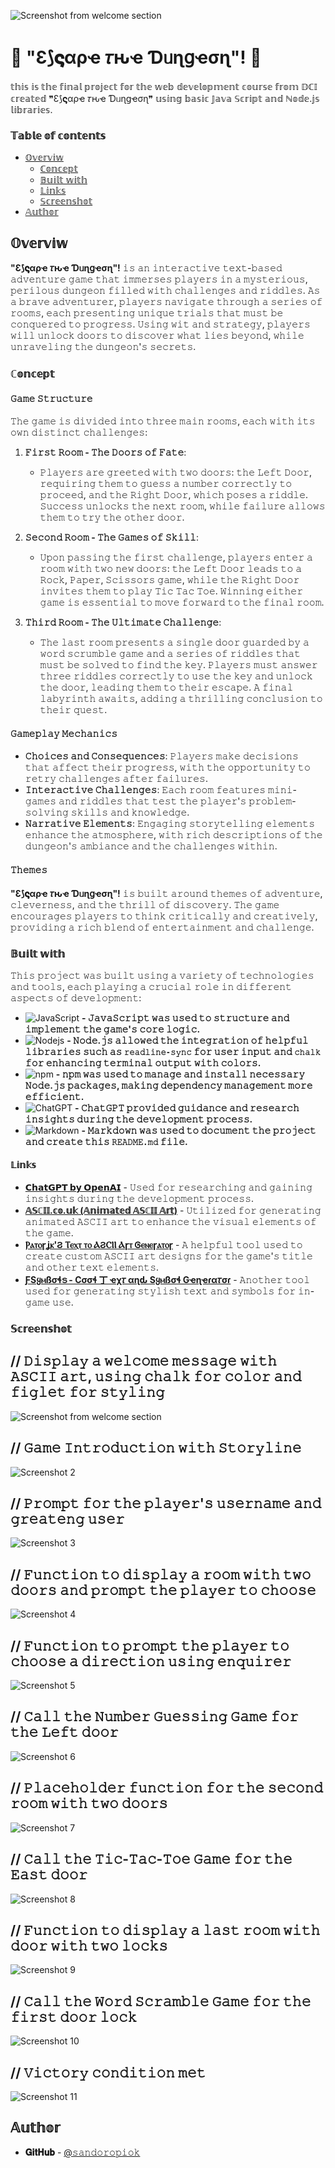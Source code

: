 ![Screenshot from welcome section](./assets/Screenshot%20from%202024-10-17%2009-40-09.png)

# 👀 "Ɛ⟆𝛓αρҽ 𝜏ԋҽ Ɗᥙɳցҽσɳ"! 👀

 𝕥𝕙𝕚𝕤 𝕚𝕤 𝕥𝕙𝕖 𝕗𝕚𝕟𝕒𝕝 𝕡𝕣𝕠𝕛𝕖𝕔𝕥 𝕗𝕠𝕣 𝕥𝕙𝕖 𝕨𝕖𝕓 𝕕𝕖𝕧𝕖𝕝𝕠𝕡𝕞𝕖𝕟𝕥 𝕔𝕠𝕦𝕣𝕤𝕖 𝕗𝕣𝕠𝕞 𝔻ℂ𝕀 𝕔𝕣𝕖𝕒𝕥𝕖𝕕 ❞Ɛ⟆𝛓αρҽ 𝜏ԋҽ Ɗᥙɳցҽσɳ❞ 𝕦𝕤𝕚𝕟𝕘 𝕓𝕒𝕤𝕚𝕔 𝕁𝕒𝕧𝕒 𝕊𝕔𝕣𝕚𝕡𝕥 𝕒𝕟𝕕 ℕ𝕠𝕕𝕖.𝕛𝕤 𝕝𝕚𝕓𝕣𝕒𝕣𝕚𝕖𝕤.

### 𝕋𝕒𝕓𝕝𝕖 𝕠𝕗 𝕔𝕠𝕟𝕥𝕖𝕟𝕥𝕤

- [𝕆𝕧𝕖𝕣𝕧𝕚𝕨](#overview)
  - [ℂ𝕠𝕟𝕔𝕖𝕡𝕥](#concept)
  - [𝔹𝕦𝕚𝕝𝕥 𝕨𝕚𝕥𝕙](#built-with)
  - [𝕃𝕚𝕟𝕜𝕤](#links)
  - [𝕊𝕔𝕣𝕖𝕖𝕟𝕤𝕙𝕠𝕥](#screenshot)
- [𝔸𝕦𝕥𝕙𝕠𝕣](#author)

## 𝕆𝕧𝕖𝕣𝕧𝕚𝕨

**"Ɛ⟆𝛓αρҽ 𝜏ԋҽ Ɗᥙɳցҽσɳ"!** 𝚒𝚜 𝚊𝚗 𝚒𝚗𝚝𝚎𝚛𝚊𝚌𝚝𝚒𝚟𝚎 𝚝𝚎𝚡𝚝-𝚋𝚊𝚜𝚎𝚍 𝚊𝚍𝚟𝚎𝚗𝚝𝚞𝚛𝚎 𝚐𝚊𝚖𝚎 𝚝𝚑𝚊𝚝 𝚒𝚖𝚖𝚎𝚛𝚜𝚎𝚜 𝚙𝚕𝚊𝚢𝚎𝚛𝚜 𝚒𝚗 𝚊 𝚖𝚢𝚜𝚝𝚎𝚛𝚒𝚘𝚞𝚜, 𝚙𝚎𝚛𝚒𝚕𝚘𝚞𝚜 𝚍𝚞𝚗𝚐𝚎𝚘𝚗 𝚏𝚒𝚕𝚕𝚎𝚍 𝚠𝚒𝚝𝚑 𝚌𝚑𝚊𝚕𝚕𝚎𝚗𝚐𝚎𝚜 𝚊𝚗𝚍 𝚛𝚒𝚍𝚍𝚕𝚎𝚜. 𝙰𝚜 𝚊 𝚋𝚛𝚊𝚟𝚎 𝚊𝚍𝚟𝚎𝚗𝚝𝚞𝚛𝚎𝚛, 𝚙𝚕𝚊𝚢𝚎𝚛𝚜 𝚗𝚊𝚟𝚒𝚐𝚊𝚝𝚎 𝚝𝚑𝚛𝚘𝚞𝚐𝚑 𝚊 𝚜𝚎𝚛𝚒𝚎𝚜 𝚘𝚏 𝚛𝚘𝚘𝚖𝚜, 𝚎𝚊𝚌𝚑 𝚙𝚛𝚎𝚜𝚎𝚗𝚝𝚒𝚗𝚐 𝚞𝚗𝚒𝚚𝚞𝚎 𝚝𝚛𝚒𝚊𝚕𝚜 𝚝𝚑𝚊𝚝 𝚖𝚞𝚜𝚝 𝚋𝚎 𝚌𝚘𝚗𝚚𝚞𝚎𝚛𝚎𝚍 𝚝𝚘 𝚙𝚛𝚘𝚐𝚛𝚎𝚜𝚜. 𝚄𝚜𝚒𝚗𝚐 𝚠𝚒𝚝 𝚊𝚗𝚍 𝚜𝚝𝚛𝚊𝚝𝚎𝚐𝚢, 𝚙𝚕𝚊𝚢𝚎𝚛𝚜 𝚠𝚒𝚕𝚕 𝚞𝚗𝚕𝚘𝚌𝚔 𝚍𝚘𝚘𝚛𝚜 𝚝𝚘 𝚍𝚒𝚜𝚌𝚘𝚟𝚎𝚛 𝚠𝚑𝚊𝚝 𝚕𝚒𝚎𝚜 𝚋𝚎𝚢𝚘𝚗𝚍, 𝚠𝚑𝚒𝚕𝚎 𝚞𝚗𝚛𝚊𝚟𝚎𝚕𝚒𝚗𝚐 𝚝𝚑𝚎 𝚍𝚞𝚗𝚐𝚎𝚘𝚗'𝚜 𝚜𝚎𝚌𝚛𝚎𝚝𝚜.

### ℂ𝕠𝕟𝕔𝕖𝕡𝕥

#### 𝙶𝚊𝚖𝚎 𝚂𝚝𝚛𝚞𝚌𝚝𝚞𝚛𝚎

𝚃𝚑𝚎 𝚐𝚊𝚖𝚎 𝚒𝚜 𝚍𝚒𝚟𝚒𝚍𝚎𝚍 𝚒𝚗𝚝𝚘 𝚝𝚑𝚛𝚎𝚎 𝚖𝚊𝚒𝚗 𝚛𝚘𝚘𝚖𝚜, 𝚎𝚊𝚌𝚑 𝚠𝚒𝚝𝚑 𝚒𝚝𝚜 𝚘𝚠𝚗 𝚍𝚒𝚜𝚝𝚒𝚗𝚌𝚝 𝚌𝚑𝚊𝚕𝚕𝚎𝚗𝚐𝚎𝚜:

1. **𝙵𝚒𝚛𝚜𝚝 𝚁𝚘𝚘𝚖 - 𝚃𝚑𝚎 𝙳𝚘𝚘𝚛𝚜 𝚘𝚏 𝙵𝚊𝚝𝚎**:

   - 𝙿𝚕𝚊𝚢𝚎𝚛𝚜 𝚊𝚛𝚎 𝚐𝚛𝚎𝚎𝚝𝚎𝚍 𝚠𝚒𝚝𝚑 𝚝𝚠𝚘 𝚍𝚘𝚘𝚛𝚜: 𝚝𝚑𝚎 𝙻𝚎𝚏𝚝 𝙳𝚘𝚘𝚛, 𝚛𝚎𝚚𝚞𝚒𝚛𝚒𝚗𝚐 𝚝𝚑𝚎𝚖 𝚝𝚘 𝚐𝚞𝚎𝚜𝚜 𝚊 𝚗𝚞𝚖𝚋𝚎𝚛 𝚌𝚘𝚛𝚛𝚎𝚌𝚝𝚕𝚢 𝚝𝚘 𝚙𝚛𝚘𝚌𝚎𝚎𝚍, 𝚊𝚗𝚍 𝚝𝚑𝚎 𝚁𝚒𝚐𝚑𝚝 𝙳𝚘𝚘𝚛, 𝚠𝚑𝚒𝚌𝚑 𝚙𝚘𝚜𝚎𝚜 𝚊 𝚛𝚒𝚍𝚍𝚕𝚎. 𝚂𝚞𝚌𝚌𝚎𝚜𝚜 𝚞𝚗𝚕𝚘𝚌𝚔𝚜 𝚝𝚑𝚎 𝚗𝚎𝚡𝚝 𝚛𝚘𝚘𝚖, 𝚠𝚑𝚒𝚕𝚎 𝚏𝚊𝚒𝚕𝚞𝚛𝚎 𝚊𝚕𝚕𝚘𝚠𝚜 𝚝𝚑𝚎𝚖 𝚝𝚘 𝚝𝚛𝚢 𝚝𝚑𝚎 𝚘𝚝𝚑𝚎𝚛 𝚍𝚘𝚘𝚛.

2. **𝚂𝚎𝚌𝚘𝚗𝚍 𝚁𝚘𝚘𝚖 - 𝚃𝚑𝚎 𝙶𝚊𝚖𝚎𝚜 𝚘𝚏 𝚂𝚔𝚒𝚕𝚕**:

   - 𝚄𝚙𝚘𝚗 𝚙𝚊𝚜𝚜𝚒𝚗𝚐 𝚝𝚑𝚎 𝚏𝚒𝚛𝚜𝚝 𝚌𝚑𝚊𝚕𝚕𝚎𝚗𝚐𝚎, 𝚙𝚕𝚊𝚢𝚎𝚛𝚜 𝚎𝚗𝚝𝚎𝚛 𝚊 𝚛𝚘𝚘𝚖 𝚠𝚒𝚝𝚑 𝚝𝚠𝚘 𝚗𝚎𝚠 𝚍𝚘𝚘𝚛𝚜: 𝚝𝚑𝚎 𝙻𝚎𝚏𝚝 𝙳𝚘𝚘𝚛 𝚕𝚎𝚊𝚍𝚜 𝚝𝚘 𝚊 𝚁𝚘𝚌𝚔, 𝙿𝚊𝚙𝚎𝚛, 𝚂𝚌𝚒𝚜𝚜𝚘𝚛𝚜 𝚐𝚊𝚖𝚎, 𝚠𝚑𝚒𝚕𝚎 𝚝𝚑𝚎 𝚁𝚒𝚐𝚑𝚝 𝙳𝚘𝚘𝚛 𝚒𝚗𝚟𝚒𝚝𝚎𝚜 𝚝𝚑𝚎𝚖 𝚝𝚘 𝚙𝚕𝚊𝚢 𝚃𝚒𝚌 𝚃𝚊𝚌 𝚃𝚘𝚎. 𝚆𝚒𝚗𝚗𝚒𝚗𝚐 𝚎𝚒𝚝𝚑𝚎𝚛 𝚐𝚊𝚖𝚎 𝚒𝚜 𝚎𝚜𝚜𝚎𝚗𝚝𝚒𝚊𝚕 𝚝𝚘 𝚖𝚘𝚟𝚎 𝚏𝚘𝚛𝚠𝚊𝚛𝚍 𝚝𝚘 𝚝𝚑𝚎 𝚏𝚒𝚗𝚊𝚕 𝚛𝚘𝚘𝚖.

3. **𝚃𝚑𝚒𝚛𝚍 𝚁𝚘𝚘𝚖 - 𝚃𝚑𝚎 𝚄𝚕𝚝𝚒𝚖𝚊𝚝𝚎 𝙲𝚑𝚊𝚕𝚕𝚎𝚗𝚐𝚎**:
   - 𝚃𝚑𝚎 𝚕𝚊𝚜𝚝 𝚛𝚘𝚘𝚖 𝚙𝚛𝚎𝚜𝚎𝚗𝚝𝚜 𝚊 𝚜𝚒𝚗𝚐𝚕𝚎 𝚍𝚘𝚘𝚛 𝚐𝚞𝚊𝚛𝚍𝚎𝚍 𝚋𝚢 𝚊 𝚠𝚘𝚛𝚍 𝚜𝚌𝚛𝚞𝚖𝚋𝚕𝚎 𝚐𝚊𝚖𝚎 𝚊𝚗𝚍 𝚊 𝚜𝚎𝚛𝚒𝚎𝚜 𝚘𝚏 𝚛𝚒𝚍𝚍𝚕𝚎𝚜 𝚝𝚑𝚊𝚝 𝚖𝚞𝚜𝚝 𝚋𝚎 𝚜𝚘𝚕𝚟𝚎𝚍 𝚝𝚘 𝚏𝚒𝚗𝚍 𝚝𝚑𝚎 𝚔𝚎𝚢. 𝙿𝚕𝚊𝚢𝚎𝚛𝚜 𝚖𝚞𝚜𝚝 𝚊𝚗𝚜𝚠𝚎𝚛 𝚝𝚑𝚛𝚎𝚎 𝚛𝚒𝚍𝚍𝚕𝚎𝚜 𝚌𝚘𝚛𝚛𝚎𝚌𝚝𝚕𝚢 𝚝𝚘 𝚞𝚜𝚎 𝚝𝚑𝚎 𝚔𝚎𝚢 𝚊𝚗𝚍 𝚞𝚗𝚕𝚘𝚌𝚔 𝚝𝚑𝚎 𝚍𝚘𝚘𝚛, 𝚕𝚎𝚊𝚍𝚒𝚗𝚐 𝚝𝚑𝚎𝚖 𝚝𝚘 𝚝𝚑𝚎𝚒𝚛 𝚎𝚜𝚌𝚊𝚙𝚎. 𝙰 𝚏𝚒𝚗𝚊𝚕 𝚕𝚊𝚋𝚢𝚛𝚒𝚗𝚝𝚑 𝚊𝚠𝚊𝚒𝚝𝚜, 𝚊𝚍𝚍𝚒𝚗𝚐 𝚊 𝚝𝚑𝚛𝚒𝚕𝚕𝚒𝚗𝚐 𝚌𝚘𝚗𝚌𝚕𝚞𝚜𝚒𝚘𝚗 𝚝𝚘 𝚝𝚑𝚎𝚒𝚛 𝚚𝚞𝚎𝚜𝚝.

#### 𝙶𝚊𝚖𝚎𝚙𝚕𝚊𝚢 𝙼𝚎𝚌𝚑𝚊𝚗𝚒𝚌𝚜

- **𝙲𝚑𝚘𝚒𝚌𝚎𝚜 𝚊𝚗𝚍 𝙲𝚘𝚗𝚜𝚎𝚚𝚞𝚎𝚗𝚌𝚎𝚜**: 𝙿𝚕𝚊𝚢𝚎𝚛𝚜 𝚖𝚊𝚔𝚎 𝚍𝚎𝚌𝚒𝚜𝚒𝚘𝚗𝚜 𝚝𝚑𝚊𝚝 𝚊𝚏𝚏𝚎𝚌𝚝 𝚝𝚑𝚎𝚒𝚛 𝚙𝚛𝚘𝚐𝚛𝚎𝚜𝚜, 𝚠𝚒𝚝𝚑 𝚝𝚑𝚎 𝚘𝚙𝚙𝚘𝚛𝚝𝚞𝚗𝚒𝚝𝚢 𝚝𝚘 𝚛𝚎𝚝𝚛𝚢 𝚌𝚑𝚊𝚕𝚕𝚎𝚗𝚐𝚎𝚜 𝚊𝚏𝚝𝚎𝚛 𝚏𝚊𝚒𝚕𝚞𝚛𝚎𝚜.
- **𝙸𝚗𝚝𝚎𝚛𝚊𝚌𝚝𝚒𝚟𝚎 𝙲𝚑𝚊𝚕𝚕𝚎𝚗𝚐𝚎𝚜**: 𝙴𝚊𝚌𝚑 𝚛𝚘𝚘𝚖 𝚏𝚎𝚊𝚝𝚞𝚛𝚎𝚜 𝚖𝚒𝚗𝚒-𝚐𝚊𝚖𝚎𝚜 𝚊𝚗𝚍 𝚛𝚒𝚍𝚍𝚕𝚎𝚜 𝚝𝚑𝚊𝚝 𝚝𝚎𝚜𝚝 𝚝𝚑𝚎 𝚙𝚕𝚊𝚢𝚎𝚛'𝚜 𝚙𝚛𝚘𝚋𝚕𝚎𝚖-𝚜𝚘𝚕𝚟𝚒𝚗𝚐 𝚜𝚔𝚒𝚕𝚕𝚜 𝚊𝚗𝚍 𝚔𝚗𝚘𝚠𝚕𝚎𝚍𝚐𝚎.
- **𝙽𝚊𝚛𝚛𝚊𝚝𝚒𝚟𝚎 𝙴𝚕𝚎𝚖𝚎𝚗𝚝𝚜**: 𝙴𝚗𝚐𝚊𝚐𝚒𝚗𝚐 𝚜𝚝𝚘𝚛𝚢𝚝𝚎𝚕𝚕𝚒𝚗𝚐 𝚎𝚕𝚎𝚖𝚎𝚗𝚝𝚜 𝚎𝚗𝚑𝚊𝚗𝚌𝚎 𝚝𝚑𝚎 𝚊𝚝𝚖𝚘𝚜𝚙𝚑𝚎𝚛𝚎, 𝚠𝚒𝚝𝚑 𝚛𝚒𝚌𝚑 𝚍𝚎𝚜𝚌𝚛𝚒𝚙𝚝𝚒𝚘𝚗𝚜 𝚘𝚏 𝚝𝚑𝚎 𝚍𝚞𝚗𝚐𝚎𝚘𝚗'𝚜 𝚊𝚖𝚋𝚒𝚊𝚗𝚌𝚎 𝚊𝚗𝚍 𝚝𝚑𝚎 𝚌𝚑𝚊𝚕𝚕𝚎𝚗𝚐𝚎𝚜 𝚠𝚒𝚝𝚑𝚒𝚗.

#### 𝚃𝚑𝚎𝚖𝚎𝚜

**"Ɛ⟆𝛓αρҽ 𝜏ԋҽ Ɗᥙɳցҽσɳ"!** 𝚒𝚜 𝚋𝚞𝚒𝚕𝚝 𝚊𝚛𝚘𝚞𝚗𝚍 𝚝𝚑𝚎𝚖𝚎𝚜 𝚘𝚏 𝚊𝚍𝚟𝚎𝚗𝚝𝚞𝚛𝚎, 𝚌𝚕𝚎𝚟𝚎𝚛𝚗𝚎𝚜𝚜, 𝚊𝚗𝚍 𝚝𝚑𝚎 𝚝𝚑𝚛𝚒𝚕𝚕 𝚘𝚏 𝚍𝚒𝚜𝚌𝚘𝚟𝚎𝚛𝚢. 𝚃𝚑𝚎 𝚐𝚊𝚖𝚎 𝚎𝚗𝚌𝚘𝚞𝚛𝚊𝚐𝚎𝚜 𝚙𝚕𝚊𝚢𝚎𝚛𝚜 𝚝𝚘 𝚝𝚑𝚒𝚗𝚔 𝚌𝚛𝚒𝚝𝚒𝚌𝚊𝚕𝚕𝚢 𝚊𝚗𝚍 𝚌𝚛𝚎𝚊𝚝𝚒𝚟𝚎𝚕𝚢, 𝚙𝚛𝚘𝚟𝚒𝚍𝚒𝚗𝚐 𝚊 𝚛𝚒𝚌𝚑 𝚋𝚕𝚎𝚗𝚍 𝚘𝚏 𝚎𝚗𝚝𝚎𝚛𝚝𝚊𝚒𝚗𝚖𝚎𝚗𝚝 𝚊𝚗𝚍 𝚌𝚑𝚊𝚕𝚕𝚎𝚗𝚐𝚎.

### 𝔹𝕦𝕚𝕝𝕥 𝕨𝕚𝕥𝕙

𝚃𝚑𝚒𝚜 𝚙𝚛𝚘𝚓𝚎𝚌𝚝 𝚠𝚊𝚜 𝚋𝚞𝚒𝚕𝚝 𝚞𝚜𝚒𝚗𝚐 𝚊 𝚟𝚊𝚛𝚒𝚎𝚝𝚢 𝚘𝚏 𝚝𝚎𝚌𝚑𝚗𝚘𝚕𝚘𝚐𝚒𝚎𝚜 𝚊𝚗𝚍 𝚝𝚘𝚘𝚕𝚜, 𝚎𝚊𝚌𝚑 𝚙𝚕𝚊𝚢𝚒𝚗𝚐 𝚊 𝚌𝚛𝚞𝚌𝚒𝚊𝚕 𝚛𝚘𝚕𝚎 𝚒𝚗 𝚍𝚒𝚏𝚏𝚎𝚛𝚎𝚗𝚝 𝚊𝚜𝚙𝚎𝚌𝚝𝚜 𝚘𝚏 𝚍𝚎𝚟𝚎𝚕𝚘𝚙𝚖𝚎𝚗𝚝:

- ![JavaScript](https://img.shields.io/badge/javascript-%23323330.svg?style=for-the-badge&logo=javascript&logoColor=%23F7DF1E) **- 𝙹𝚊𝚟𝚊𝚂𝚌𝚛𝚒𝚙𝚝 𝚠𝚊𝚜 𝚞𝚜𝚎𝚍 𝚝𝚘 𝚜𝚝𝚛𝚞𝚌𝚝𝚞𝚛𝚎 𝚊𝚗𝚍 𝚒𝚖𝚙𝚕𝚎𝚖𝚎𝚗𝚝 𝚝𝚑𝚎 𝚐𝚊𝚖𝚎'𝚜 𝚌𝚘𝚛𝚎 𝚕𝚘𝚐𝚒𝚌.**
- ![Nodejs](https://img.shields.io/badge/Node%20js-339933?style=for-the-badge&logo=nodedotjs&logoColor=white) **- 𝙽𝚘𝚍𝚎.𝚓𝚜 𝚊𝚕𝚕𝚘𝚠𝚎𝚍 𝚝𝚑𝚎 𝚒𝚗𝚝𝚎𝚐𝚛𝚊𝚝𝚒𝚘𝚗 𝚘𝚏 𝚑𝚎𝚕𝚙𝚏𝚞𝚕 𝚕𝚒𝚋𝚛𝚊𝚛𝚒𝚎𝚜 𝚜𝚞𝚌𝚑 𝚊𝚜 `𝚛𝚎𝚊𝚍𝚕𝚒𝚗𝚎-𝚜𝚢𝚗𝚌` 𝚏𝚘𝚛 𝚞𝚜𝚎𝚛 𝚒𝚗𝚙𝚞𝚝 𝚊𝚗𝚍 `𝚌𝚑𝚊𝚕𝚔` 𝚏𝚘𝚛 𝚎𝚗𝚑𝚊𝚗𝚌𝚒𝚗𝚐 𝚝𝚎𝚛𝚖𝚒𝚗𝚊𝚕 𝚘𝚞𝚝𝚙𝚞𝚝 𝚠𝚒𝚝𝚑 𝚌𝚘𝚕𝚘𝚛𝚜.**
- ![npm](https://img.shields.io/badge/npm-CB3837?style=for-the-badge&logo=npm&logoColor=white) **- 𝚗𝚙𝚖 𝚠𝚊𝚜 𝚞𝚜𝚎𝚍 𝚝𝚘 𝚖𝚊𝚗𝚊𝚐𝚎 𝚊𝚗𝚍 𝚒𝚗𝚜𝚝𝚊𝚕𝚕 𝚗𝚎𝚌𝚎𝚜𝚜𝚊𝚛𝚢 𝙽𝚘𝚍𝚎.𝚓𝚜 𝚙𝚊𝚌𝚔𝚊𝚐𝚎𝚜, 𝚖𝚊𝚔𝚒𝚗𝚐 𝚍𝚎𝚙𝚎𝚗𝚍𝚎𝚗𝚌𝚢 𝚖𝚊𝚗𝚊𝚐𝚎𝚖𝚎𝚗𝚝 𝚖𝚘𝚛𝚎 𝚎𝚏𝚏𝚒𝚌𝚒𝚎𝚗𝚝.**
- ![ChatGPT](https://img.shields.io/badge/ChatGPT-74aa9c?style=for-the-badge&logo=openai&logoColor=white) **- 𝙲𝚑𝚊𝚝𝙶𝙿𝚃 𝚙𝚛𝚘𝚟𝚒𝚍𝚎𝚍 𝚐𝚞𝚒𝚍𝚊𝚗𝚌𝚎 𝚊𝚗𝚍 𝚛𝚎𝚜𝚎𝚊𝚛𝚌𝚑 𝚒𝚗𝚜𝚒𝚐𝚑𝚝𝚜 𝚍𝚞𝚛𝚒𝚗𝚐 𝚝𝚑𝚎 𝚍𝚎𝚟𝚎𝚕𝚘𝚙𝚖𝚎𝚗𝚝 𝚙𝚛𝚘𝚌𝚎𝚜𝚜.**
- ![Markdown](https://img.shields.io/badge/markdown-%23000000.svg?style=for-the-badge&logo=markdown&logoColor=white) **- 𝙼𝚊𝚛𝚔𝚍𝚘𝚠𝚗 𝚠𝚊𝚜 𝚞𝚜𝚎𝚍 𝚝𝚘 𝚍𝚘𝚌𝚞𝚖𝚎𝚗𝚝 𝚝𝚑𝚎 𝚙𝚛𝚘𝚓𝚎𝚌𝚝 𝚊𝚗𝚍 𝚌𝚛𝚎𝚊𝚝𝚎 𝚝𝚑𝚒𝚜 `𝚁𝙴𝙰𝙳𝙼𝙴.𝚖𝚍` 𝚏𝚒𝚕𝚎.**

#### 𝕃𝕚𝕟𝕜𝕤

- **[𝗖𝗵𝗮𝘁𝗚𝗣𝗧 𝗯𝘆 𝗢𝗽𝗲𝗻𝗔𝗜](https://openai.com/chatgpt)** - 𝚄𝚜𝚎𝚍 𝚏𝚘𝚛 𝚛𝚎𝚜𝚎𝚊𝚛𝚌𝚑𝚒𝚗𝚐 𝚊𝚗𝚍 𝚐𝚊𝚒𝚗𝚒𝚗𝚐 𝚒𝚗𝚜𝚒𝚐𝚑𝚝𝚜 𝚍𝚞𝚛𝚒𝚗𝚐 𝚝𝚑𝚎 𝚍𝚎𝚟𝚎𝚕𝚘𝚙𝚖𝚎𝚗𝚝 𝚙𝚛𝚘𝚌𝚎𝚜𝚜.
- **[𝔸𝕊ℂ𝕀𝕀.𝕔𝕠.𝕦𝕜 (𝔸𝕟𝕚𝕞𝕒𝕥𝕖𝕕 𝔸𝕊ℂ𝕀𝕀 𝔸𝕣𝕥)](https://ascii.co.uk/animated/)** - 𝚄𝚝𝚒𝚕𝚒𝚣𝚎𝚍 𝚏𝚘𝚛 𝚐𝚎𝚗𝚎𝚛𝚊𝚝𝚒𝚗𝚐 𝚊𝚗𝚒𝚖𝚊𝚝𝚎𝚍 𝙰𝚂𝙲𝙸𝙸 𝚊𝚛𝚝 𝚝𝚘 𝚎𝚗𝚑𝚊𝚗𝚌𝚎 𝚝𝚑𝚎 𝚟𝚒𝚜𝚞𝚊𝚕 𝚎𝚕𝚎𝚖𝚎𝚗𝚝𝚜 𝚘𝚏 𝚝𝚑𝚎 𝚐𝚊𝚖𝚎.
- **[Ⲣⲁⲧⲟꞅʝⲕ'Ϩ Ⲧⲉⲭⲧ ⲧⲟ ⲀϨⲤⲒⲒ Ⲁꞅⲧ Ꮆⲉⲛⲉꞅⲁⲧⲟꞅ](https://patorjk.com/software/taag/)** - 𝙰 𝚑𝚎𝚕𝚙𝚏𝚞𝚕 𝚝𝚘𝚘𝚕 𝚞𝚜𝚎𝚍 𝚝𝚘 𝚌𝚛𝚎𝚊𝚝𝚎 𝚌𝚞𝚜𝚝𝚘𝚖 𝙰𝚂𝙲𝙸𝙸 𝚊𝚛𝚝 𝚍𝚎𝚜𝚒𝚐𝚗𝚜 𝚏𝚘𝚛 𝚝𝚑𝚎 𝚐𝚊𝚖𝚎'𝚜 𝚝𝚒𝚝𝚕𝚎 𝚊𝚗𝚍 𝚘𝚝𝚑𝚎𝚛 𝚝𝚎𝚡𝚝 𝚎𝚕𝚎𝚖𝚎𝚗𝚝𝚜.
- **[ƑSყⲙßσɬട - Cσσɬ ㆜ ҽχ𝜏 αɳԃ Sყⲙßσɬ Gҽɳҽɾα𝜏σɾ](https://fsymbols.com/generators/)** - 𝙰𝚗𝚘𝚝𝚑𝚎𝚛 𝚝𝚘𝚘𝚕 𝚞𝚜𝚎𝚍 𝚏𝚘𝚛 𝚐𝚎𝚗𝚎𝚛𝚊𝚝𝚒𝚗𝚐 𝚜𝚝𝚢𝚕𝚒𝚜𝚑 𝚝𝚎𝚡𝚝 𝚊𝚗𝚍 𝚜𝚢𝚖𝚋𝚘𝚕𝚜 𝚏𝚘𝚛 𝚒𝚗-𝚐𝚊𝚖𝚎 𝚞𝚜𝚎.

### 𝕊𝕔𝕣𝕖𝕖𝕟𝕤𝕙𝕠𝕥

## // 𝙳𝚒𝚜𝚙𝚕𝚊𝚢 𝚊 𝚠𝚎𝚕𝚌𝚘𝚖𝚎 𝚖𝚎𝚜𝚜𝚊𝚐𝚎 𝚠𝚒𝚝𝚑 𝙰𝚂𝙲𝙸𝙸 𝚊𝚛𝚝, 𝚞𝚜𝚒𝚗𝚐 𝚌𝚑𝚊𝚕𝚔 𝚏𝚘𝚛 𝚌𝚘𝚕𝚘𝚛 𝚊𝚗𝚍 𝚏𝚒𝚐𝚕𝚎𝚝 𝚏𝚘𝚛 𝚜𝚝𝚢𝚕𝚒𝚗𝚐
![Screenshot from welcome section](./assets/Screenshot%20from%202024-10-25%2009-33-14.png)

## // 𝙶𝚊𝚖𝚎 𝙸𝚗𝚝𝚛𝚘𝚍𝚞𝚌𝚝𝚒𝚘𝚗 𝚠𝚒𝚝𝚑 𝚂𝚝𝚘𝚛𝚢𝚕𝚒𝚗𝚎
![Screenshot 2](./assets/Screenshot%20from%202024-11-03%2021-52-15.png)

## // 𝙿𝚛𝚘𝚖𝚙𝚝 𝚏𝚘𝚛 𝚝𝚑𝚎 𝚙𝚕𝚊𝚢𝚎𝚛'𝚜 𝚞𝚜𝚎𝚛𝚗𝚊𝚖𝚎 𝚊𝚗𝚍 𝚐𝚛𝚎𝚊𝚝𝚎𝚗𝚐 𝚞𝚜𝚎𝚛
![Screenshot 3](./assets/Screenshot%20from%202024-11-03%2021-16-35.png)

## // 𝙵𝚞𝚗𝚌𝚝𝚒𝚘𝚗 𝚝𝚘 𝚍𝚒𝚜𝚙𝚕𝚊𝚢 𝚊 𝚛𝚘𝚘𝚖 𝚠𝚒𝚝𝚑 𝚝𝚠𝚘 𝚍𝚘𝚘𝚛𝚜 𝚊𝚗𝚍 𝚙𝚛𝚘𝚖𝚙𝚝 𝚝𝚑𝚎 𝚙𝚕𝚊𝚢𝚎𝚛 𝚝𝚘 𝚌𝚑𝚘𝚘𝚜𝚎
![Screenshot 4](./assets/Screenshot%20from%202024-11-03%2021-57-30.png)

## // 𝙵𝚞𝚗𝚌𝚝𝚒𝚘𝚗 𝚝𝚘 𝚙𝚛𝚘𝚖𝚙𝚝 𝚝𝚑𝚎 𝚙𝚕𝚊𝚢𝚎𝚛 𝚝𝚘 𝚌𝚑𝚘𝚘𝚜𝚎 𝚊 𝚍𝚒𝚛𝚎𝚌𝚝𝚒𝚘𝚗 𝚞𝚜𝚒𝚗𝚐 𝚎𝚗𝚚𝚞𝚒𝚛𝚎𝚛
![Screenshot 5](./assets/Screenshot%20from%202024-11-03%2021-17-50.png)

## // 𝙲𝚊𝚕𝚕 𝚝𝚑𝚎 𝙽𝚞𝚖𝚋𝚎𝚛 𝙶𝚞𝚎𝚜𝚜𝚒𝚗𝚐 𝙶𝚊𝚖𝚎 𝚏𝚘𝚛 𝚝𝚑𝚎 𝙻𝚎𝚏𝚝 𝚍𝚘𝚘𝚛
![Screenshot 6](./assets/Screenshot%20from%202024-11-03%2022-03-53.png)

## // 𝙿𝚕𝚊𝚌𝚎𝚑𝚘𝚕𝚍𝚎𝚛 𝚏𝚞𝚗𝚌𝚝𝚒𝚘𝚗 𝚏𝚘𝚛 𝚝𝚑𝚎 𝚜𝚎𝚌𝚘𝚗𝚍 𝚛𝚘𝚘𝚖 𝚠𝚒𝚝𝚑 𝚝𝚠𝚘 𝚍𝚘𝚘𝚛𝚜
![Screenshot 7](./assets/Screenshot%20from%202024-11-03%2021-32-51.png)

## // 𝙲𝚊𝚕𝚕 𝚝𝚑𝚎 𝚃𝚒𝚌-𝚃𝚊𝚌-𝚃𝚘𝚎 𝙶𝚊𝚖𝚎 𝚏𝚘𝚛 𝚝𝚑𝚎 𝙴𝚊𝚜𝚝 𝚍𝚘𝚘𝚛
![Screenshot 8](./assets/Screenshot%20from%202024-11-03%2021-32-32.png)

## // 𝙵𝚞𝚗𝚌𝚝𝚒𝚘𝚗 𝚝𝚘 𝚍𝚒𝚜𝚙𝚕𝚊𝚢 𝚊 𝚕𝚊𝚜𝚝 𝚛𝚘𝚘𝚖 𝚠𝚒𝚝𝚑 𝚍𝚘𝚘𝚛 𝚠𝚒𝚝𝚑 𝚝𝚠𝚘 𝚕𝚘𝚌𝚔𝚜
![Screenshot 9](./assets/Screenshot%20from%202024-11-03%2021-32-05.png)

## // 𝙲𝚊𝚕𝚕 𝚝𝚑𝚎 𝚆𝚘𝚛𝚍 𝚂𝚌𝚛𝚊𝚖𝚋𝚕𝚎 𝙶𝚊𝚖𝚎 𝚏𝚘𝚛 𝚝𝚑𝚎 𝚏𝚒𝚛𝚜𝚝 𝚍𝚘𝚘𝚛 𝚕𝚘𝚌𝚔
![Screenshot 10](./assets/Screenshot%20from%202024-11-03%2021-31-44.png)

## // 𝚅𝚒𝚌𝚝𝚘𝚛𝚢 𝚌𝚘𝚗𝚍𝚒𝚝𝚒𝚘𝚗 𝚖𝚎𝚝
![Screenshot 11](./assets/Screenshot%20from%202024-11-03%2021-30-28.png)

## 𝔸𝕦𝕥𝕙𝕠𝕣

- **𝐆𝐢𝐭𝐇𝐮𝐛** - [@𝚜𝚊𝚗𝚍𝚘𝚛𝚘𝚙𝚒𝚘𝚔](https://github.com/sandoropiok)